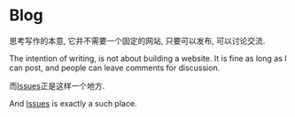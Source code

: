 # Blog

思考写作的本意, 它并不需要一个固定的网站, 只要可以发布, 可以讨论交流.

The intention of writing, is not about building a website. It is fine as long as
I can post, and people can leave comments for discussion.

而[Issues][1]正是这样一个地方.

And [Issues][1] is exactly a such place.

[1]: https://github.com/zhouhaibing089/Blog/issues
